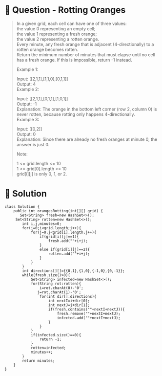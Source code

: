 # :crystal_ball: Question - Rotting Oranges

> In a given grid, each cell can have one of three values:  
> the value 0 representing an empty cell;  
> the value 1 representing a fresh orange;  
> the value 2 representing a rotten orange.  
> Every minute, any fresh orange that is adjacent (4-directionally) to a rotten orange becomes rotten.  
> Return the minimum number of minutes that must elapse until no cell has a fresh orange.  If this is impossible, return -1 instead.  
>  
> Example 1:  
>  
> Input: [[2,1,1],[1,1,0],[0,1,1]]  
> Output: 4  
> Example 2:  
>  
> Input: [[2,1,1],[0,1,1],[1,0,1]]  
> Output: -1  
> Explanation:  The orange in the bottom left corner (row 2, column 0) is never rotten, because rotting only happens 4-directionally.  
> Example 3:  
>  
> Input: [[0,2]]  
> Output: 0  
> Explanation:  Since there are already no fresh oranges at minute 0, the answer is just 0.  
>   
> Note:  
>  
> 1 <= grid.length <= 10  
> 1 <= grid[0].length <= 10  
> grid[i][j] is only 0, 1, or 2.  

# :dragon: Solution
```
class Solution {
    public int orangesRotting(int[][] grid) {
       Set<String> fresh=new HashSet<>();
     Set<String> rotten=new HashSet<>();
        int i,j,minutes=0;
        for(i=0;i<grid.length;i++){
            for(j=0;j<grid[i].length;j++){
                if(grid[i][j]==1){
                    fresh.add(""+i+j);
                }
                else if(grid[i][j]==2){
                    rotten.add(""+i+j);
                }
            }
        }
        int directions[][]={{0,1},{1,0},{-1,0},{0,-1}};
        while(fresh.size()>0){
            Set<String> infected=new HashSet<>();
            for(String rot:rotten){
                i=rot.charAt(0)-'0';
               j=rot.charAt(1)-'0';
                for(int dir[]:directions){
                    int nextI=i+dir[0];
                    int nextJ=j+dir[1];
                    if(fresh.contains(""+nextI+nextJ)){
                        fresh.remove(""+nextI+nextJ);
                        infected.add(""+nextI+nextJ);
                    }
                }
            }
            if(infected.size()==0){
                return -1;
            }
            rotten=infected;
            minutes++;
        }
        return minutes;
    }
}
```

